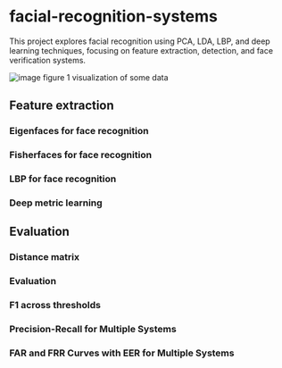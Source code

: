 # facial-recognition-systems
This project explores facial recognition using PCA, LDA, LBP, and deep learning techniques, focusing on feature extraction, detection, and face verification systems.



![image](https://github.com/user-attachments/assets/265c2571-60f4-4460-9775-0fa5bd77ff1f)
figure 1 visualization of some data

## Feature extraction

### Eigenfaces for face recognition

### Fisherfaces for face recognition

### LBP for face recognition

### Deep metric learning

## Evaluation

### Distance matrix

### Evaluation

### F1 across thresholds

### Precision-Recall for Multiple Systems

### FAR and FRR Curves with EER for Multiple Systems


